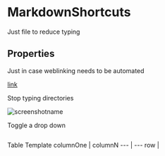 # MarkdownShortcuts

Just file to reduce typing 

## Properties

Just in case weblinking needs to be automated

[link]()

Stop typing directories

![screenshotname](Screenshots/name.png)

Toggle a drop down

```toggle

```

Table Template
columnOne  | columnN
--- | ---
row |